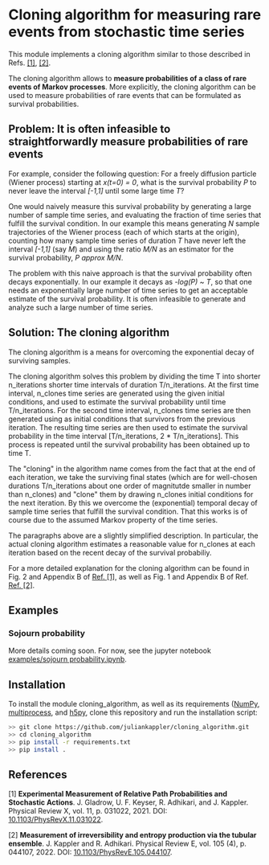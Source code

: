 # Cloning algorithm for measuring rare events from stochastic time series

This module implements a cloning algorithm similar to those described in Refs. <a href="#ref_1">[1]</a>, 
<a href="#ref_2">[2]</a>.

The cloning algorithm allows to <b>measure probabilities of a class of rare events of 
Markov processes</b>. More explicitly, the cloning algorithm can be used to measure probabilities of rare events that
can be formulated as survival probabilities.

## <a id="problem_statement"> Problem: It is often infeasible to straightforwardly measure probabilities of rare events

For example, consider the following question: For a freely diffusion particle (Wiener 
process) starting at <i>x(t=0) = 0</i>, what is the survival probability <i>P</i> to never 
leave the interval <i>[-1,1]</i> until some large time <i>T</i>?

One would naively measure this survival probability by generating a large
number of sample time series, and evaluating the fraction of time series that fulfill the
survival condition. 
In our example this means generating <i>N</i> sample trajectories of the Wiener process (each of which starts at the origin),
counting how many 
sample time series of duration <i>T</i> have never left the interval
<i>[-1,1]</i> (say <i>M</i>) and using the ratio <i>M/N</i> as an estimator 
for the survival probability, <i>P approx M/N</i>.

The problem with this naive approach is that the survival probability 
often decays exponentially. In our example it decays as <i>-log(P) ~ T</i>,
so that one needs an exponentially large number of time series to get an
acceptable estimate of the survival probability. It is often infeasible to generate
and analyze such a large number of time series.

## <a id="cloning_algorithm"> Solution: The cloning algorithm

The cloning algorithm is a means for overcoming the exponential decay of 
surviving samples.

The cloning algorithm solves this problem by dividing the time T into
shorter n_iterations shorter time intervals of duration T/n_iterations.
At the first time interval, n_clones time series are generated using the
given initial conditions, and used to estimate the survival probability
until time T/n_iterations. 
For the second time interval, n_clones time series are then generated
using as initial conditions that survivors from the previous iteration.
The resulting time series are then used to estimate the survival 
probability in the time interval [T/n_iterations, 2 * T/n_iterations].
This process is repeated until the survival probability has been obtained
up to time T.

The "cloning" in the algorithm name comes from the fact that at the end of
each iteration, we take the surviving final states (which are for 
well-chosen durations T/n_iterations about one order of magnitutde 
smaller in number than n_clones) and "clone" them by drawing n_clones
initial conditions for the next iteration. By this we overcome the 
(exponential) temporal decay of sample time series that fulfill the 
survival condition. That this works is of course due to the assumed Markov
property of the time series.

The paragraphs above are a slightly simplified description. In
particular, the actual cloning algorithm estimates a reasonable value for
n_clones at each iteration based on the recent decay of the survival 
probabiliy.

For a more detailed explanation for the cloning algorithm can be found
in Fig. 2 and Appendix B of <a href="#ref_1">Ref. [1]</a>, as well as Fig. 1 and Appendix B 
of Ref. <a href="#ref_2">Ref. [2]</a>. 


## <a id="examples"> Examples
  
### <a id="example_sojourn"> Sojourn probability

More details coming soon. For now, see the jupyter notebook [examples/sojourn probability.ipynb](examples/sojourn%20probability.ipynb).



## <a id="installation">  Installation

To install the module cloning_algorithm, as well as its requirements ([NumPy](https://numpy.org/), [multiprocess](https://pypi.org/project/multiprocess/), and [h5py](https://pypi.org/project/h5py/), clone this repository and run the installation script:

```bash
>> git clone https://github.com/juliankappler/cloning_algorithm.git
>> cd cloning_algorithm
>> pip install -r requirements.txt
>> pip install .
```


## <a id="references"> References

<a id="ref_1">[1] **Experimental Measurement of Relative Path Probabilities and Stochastic Actions**. J. Gladrow, U. F. Keyser, R. Adhikari, and J. Kappler. Physical Review X, vol. 11, p. 031022, 2021. DOI: [10.1103/PhysRevX.11.031022](https://doi.org/10.1103/PhysRevX.11.031022).</a>

<a id="ref_2">[2] **Measurement of irreversibility and entropy production via the tubular ensemble**. J. Kappler and R. Adhikari. Physical Review E, vol. 105 (4), p. 044107, 2022. DOI: [10.1103/PhysRevE.105.044107](https://doi.org/10.1103/PhysRevE.105.044107).</a>
